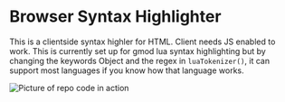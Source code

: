 # Browser Syntax Highlighter
This is a clientside syntax highler for HTML. Client needs JS enabled to work.
This is currently set up for gmod lua syntax highlighting but by changing the keywords Object and the regex in `luaTokenizer()`, it can support most languages if you know how that language works.

![Picture of repo code in action](https://prnt.sc/EuQf0lHgb7Wk)
